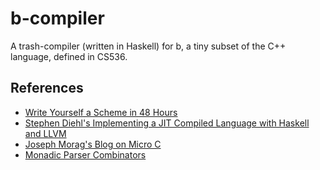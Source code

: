# b-compiler
A trash-compiler (written in Haskell) for b, a tiny subset of the C++ language, defined in CS536.

## References
- [Write Yourself a Scheme in 48 Hours](https://en.wikibooks.org/wiki/Write_Yourself_a_Scheme_in_48_Hours)
- [Stephen Diehl's Implementing a JIT Compiled Language with Haskell and LLVM](https://www.stephendiehl.com/llvm/)
- [Joseph Morag's Blog on Micro C](https://blog.josephmorag.com/posts/mcc0/)
- [Monadic Parser Combinators](https://www.cs.nott.ac.uk/~pszgmh/monparsing.pdf)
